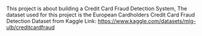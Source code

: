 This project is about building a Credit Card Fraud Detection System, The dataset used for this project is the European Cardholders Credit Card Fraud Detection Dataset from Kaggle
Link: https://www.kaggle.com/datasets/mlg-ulb/creditcardfraud
